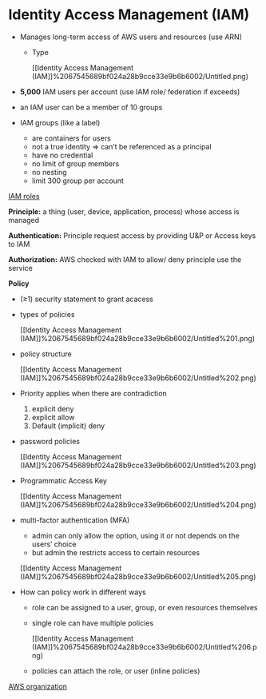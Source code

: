 # Identity Access Management (IAM)

- Manages long-term access of AWS users and resources (use ARN)
    - Type

        [[Identity Access Management (IAM]]%2067545689bf024a28b9cce33e9b6b6002/Untitled.png)

- **5,000** IAM users per account (use IAM role/ federation if exceeds)
- an IAM user can be a member of 10 groups
- IAM groups (like a label)
    - are containers for users
    - not a true identity ⇒ can’t be referenced as a principal
    - have no credential
    - no limit of group members
    - no nesting
    - limit 300 group per account

[IAM roles](Identity%20Access%20Management%20(IAM)%2067545689bf024a28b9cce33e9b6b6002/IAM%20roles%205f61935173d04773b8d12dca75663c1d.md)

**Principle:** a thing (user, device, application, process) whose access is managed

**Authentication:** Principle request access by providing U&P or Access keys to IAM

**Authorization:** AWS checked with IAM to allow/ deny principle use the service

**Policy**

- (≥1) security statement to grant acacess
- types of policies

    [[Identity Access Management (IAM]]%2067545689bf024a28b9cce33e9b6b6002/Untitled%201.png)

- policy structure

    [[Identity Access Management (IAM]]%2067545689bf024a28b9cce33e9b6b6002/Untitled%202.png)

- Priority applies when there are contradiction
    1. explicit deny
    2. explicit allow
    3. Default (implicit) deny

- password policies

    [[Identity Access Management (IAM]]%2067545689bf024a28b9cce33e9b6b6002/Untitled%203.png)

- Programmatic Access Key

    [[Identity Access Management (IAM]]%2067545689bf024a28b9cce33e9b6b6002/Untitled%204.png)

- multi-factor authentication (MFA)
    - admin can only allow the option, using it or not depends on the users’ choice
    - but admin the restricts access to certain resources

    [[Identity Access Management (IAM]]%2067545689bf024a28b9cce33e9b6b6002/Untitled%205.png)


- How can policy work in different ways
    - role can be assigned to a user, group, or even resources themselves
    - single role can have multiple policies

        [[Identity Access Management (IAM]]%2067545689bf024a28b9cce33e9b6b6002/Untitled%206.png)

    - policies can attach the role, or user (inline policies)

[AWS organization](Identity%20Access%20Management%20(IAM)%2067545689bf024a28b9cce33e9b6b6002/AWS%20organization%20b31b965c23824083a89bd3e1304dc394.md)
